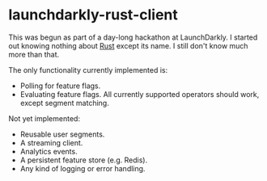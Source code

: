 # launchdarkly-rust-client
This was begun as part of a day-long hackathon at LaunchDarkly. I started out knowing nothing about [Rust](rust-lang.org/) except its name. I still don't know much more than that.

The only functionality currently implemented is:

* Polling for feature flags.
* Evaluating feature flags. All currently supported operators should work, except segment matching.

Not yet implemented:

* Reusable user segments.
* A streaming client.
* Analytics events.
* A persistent feature store (e.g. Redis).
* Any kind of logging or error handling.
